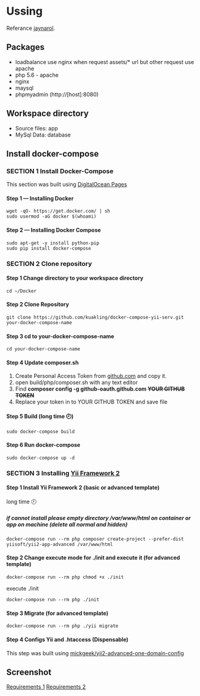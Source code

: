 # Ussing
Referance [jaynarol](https://www.jaynarol.com/docker-compose-part-1/).

## Packages
- loadbalance use nginx when request assets/\* url but other request use apache
- php 5.6 - apache
- nginx
- maysql
- phpmyadmin (http://[host]:8080)

## Workspace directory
- Source files: app
- MySql Data: database



## Install docker-compose
### SECTION 1 Install Docker-Compose
This section was built using [DigitalOcean Pages](https://www.digitalocean.com/community/tutorials/how-to-install-and-use-docker-compose-on-ubuntu-14-04)

#### Step 1 — Installing Docker
```
wget -qO- https://get.docker.com/ | sh
sudo usermod -aG docker $(whoami)
```

#### Step 2 — Installing Docker Compose
```
sudo apt-get -y install python-pip
sudo pip install docker-compose
```


### SECTION 2 Clone repository
#### Step 1 Change directory to your workspace directory
```
cd ~/Docker
```

#### Step 2 Clone Repository
```
git clone https://github.com/kuakling/docker-compose-yii-serv.git your-docker-compose-name
```

#### Step 3 cd to your-docker-compose-name
```
cd your-docker-compose-name
```

#### Step 4 Update composer.sh
1. Create Personal Access Token from [github.com](https://github.com/settings/tokens) and copy it.
2. open build/php/composer.sh with any text editor
4. Find **composer config -g github-oauth.github.com ~~YOUR GITHUB TOKEN~~**
3. Replace your token in to YOUR GITHUB TOKEN and save file

#### Step 5 Build (long time :clock8:)
```
sudo docker-compose build
```

#### Step 6 Run docker-compose
```
sudo docker-compose up -d
```


### SECTION 3 Installing [Yii Framework 2](http://www.yiiframework.com/)
#### Step 1 Install Yii Framework 2 (basic or advanced template) 
long time :clock8:
##### if cannot install please empty directory /var/www/html on container or app on machine (delete all normal and hidden)
```
docker-compose run --rm php composer create-project --prefer-dist yiisoft/yii2-app-advanced /var/www/html
```

#### Step 2 Change execute mode for ./init and execute it (for advanced template)
```
docker-compose run --rm php chmod +x ./init
```
execute ./init
```
docker-compose run --rm php ./init
```

#### Step 3 Migrate (for advanced template)
```
docker-compose run --rm php ./yii migrate
```

#### Step 4 Configs Yii and .htaccess (Dispensable)
This step was built using [mickgeek/yii2-advanced-one-domain-config](https://github.com/mickgeek/yii2-advanced-one-domain-config)


## Screenshot
[Requirements 1](https://www.mx7.com/i/dd6/JaMuD4.png)
[Requirements 2](https://www.mx7.com/i/93e/J8QLln.png)
